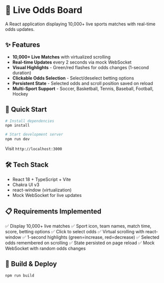 # 🎯 Live Odds Board

A React application displaying 10,000+ live sports matches with real-time odds updates.

## ✨ Features

- **10,000+ Live Matches** with virtualized scrolling
- **Real-time Updates** every 2 seconds via mock WebSocket
- **Visual Highlights** - Green/red flashes for odds changes (1-second duration)
- **Clickable Odds Selection** - Select/deselect betting options
- **Persistent State** - Selected odds and scroll position saved on reload
- **Multi-Sport Support** - Soccer, Basketball, Tennis, Baseball, Football, Hockey

## 🚀 Quick Start

```bash
# Install dependencies
npm install

# Start development server
npm run dev
```

Visit `http://localhost:3000`

## 🛠️ Tech Stack

- React 18 + TypeScript + Vite
- Chakra UI v3
- react-window (virtualization)
- Mock WebSocket for live updates

## 📋 Requirements Implemented

✅ Display 10,000+ live matches
✅ Sport icon, team names, match time, score, betting options
✅ Click to select odds
✅ Virtual scrolling with react-window
✅ 1-second highlights (green=increase, red=decrease)
✅ Selected odds remembered on scrolling
✅ State persisted on page reload
✅ Mock WebSocket with random odds changes

## 🚀 Build & Deploy

```bash
npm run build
```
